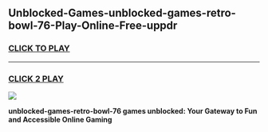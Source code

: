 
## Unblocked-Games-unblocked-games-retro-bowl-76-Play-Online-Free-uppdr
<h3>
<a href="https://premium76.site?title=unblocked-games-retro-bowl-76&ref=26A">CLICK TO PLAY</a></h3>
<hr>

<h3>
<a href="https://premium76.site?title=unblocked-games-retro-bowl-76&ref=26A">CLICK 2 PLAY</a>
  
</h3>

<a href="https://premium76.site?title=unblocked-games-retro-bowl-76&ref=26A"><img src="https://clearcache.store/games.png"></a>


**unblocked-games-retro-bowl-76 games unblocked: Your Gateway to Fun and Accessible Online Gaming**
